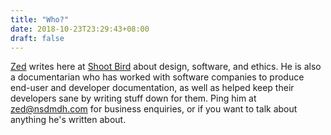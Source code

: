 ```yaml
---
title: "Who?"
date: 2018-10-23T23:29:43+08:00
draft: false
---
```


[Zed](https://nsdmdh.com/about) writes here at [Shoot Bird](/)
about design, software, and ethics. He is also a documentarian who
has worked with software companies to produce end-user and developer
documentation, as well as helped keep their developers sane by 
writing stuff down for them.
Ping him at [zed@nsdmdh.com](mailto://zed@nsdmdh.com)
for business enquiries, or if you want to talk about anything he's written about.

